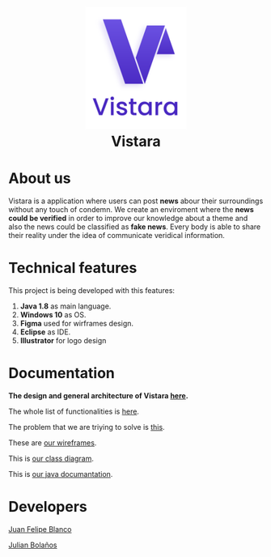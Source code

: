 <h1>
    <br>
    <p align="center">
        <img src="imgs/vistara-logo.png" alt="Vistara" width="200">
        <br>
        <b>
            Vistara
        </b>
    </p>
</h1>

# **About us**
Vistara is a application where users can post **news** abour their surroundings without any touch of condemn. We create an enviroment where the **news could be verified** in order to improve our knowledge about a theme and also the news could be classified as **fake news**. Every body is able to share their reality under the idea of communicate veridical information.

# **Technical features**
This project is being developed with this features:
1. **Java 1.8** as main language.
2. **Windows 10** as OS.
3. **Figma** used for wirframes design.
4. **Eclipse** as IDE.
5. **Illustrator** for logo design

# **Documentation**
**The design and general architecture of Vistara [here](https://github.com/julian-b24/vistara-news-app/blob/master/docs/Blanco-Bola%C3%B1os.pdf).**

The whole list of functionalities is [here](https://github.com/julian-b24/vistara-news-app/blob/master/docs/Requerimientos%20Funcionales.pdf).

The problem that we are triying to solve is [this](https://github.com/julian-b24/vistara-news-app/blob/master/docs/Enunciado.pdf).

These are [our wireframes](https://github.com/julian-b24/vistara-news-app/raw/master/docs/Wireframes.pdf).

This is [our class diagram](https://github.com/julian-b24/vistara-news-app/blob/master/docs/Class%20Diagram.pdf).

This is [our java documantation](https://github.com/julian-b24/vistara-news-app/tree/master/docs/api).

# **Developers**
[Juan Felipe Blanco](https://github.com/JuanFeBlancoT)

[Julian Bolaños](https://github.com/julian-b24)
